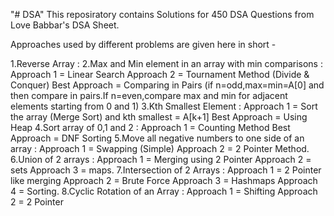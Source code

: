 "# DSA" 
This reposiratory contains Solutions for 450 DSA Questions from Love Babbar's DSA Sheet.

Approaches used by different problems are given here in short -

1.Reverse Array : 
2.Max and Min element in an array with min comparisons : 
  	Approach 1 = Linear Search 
  	Approach 2 = Tournament Method (Divide & Conquer)
  	Best Approach = Comparing in Pairs (if n=odd,max=min=A[0] and then compare in pairs.If n=even,compare max and min 			for adjacent elements starting from 0 and 1)
3.Kth Smallest Element :
  	Approach 1 = Sort the array (Merge Sort) and kth smallest = A[k+1]
  	Best Approach = Using Heap
4.Sort array of 0,1 and 2 :
  	Approach 1 = Counting Method
  	Best Approach = DNF Sorting
5.Move all negative numbers to one side of an array : 
  	Approach 1 = Swapping (Simple)
	Approach 2 = 2 Pointer Method.
6.Union of 2 arrays :
	Approach 1 = Merging using 2 Pointer 
	Approach 2 = sets 
	Approach 3 = maps.
7.Intersection of 2 Arrays :
	Approach 1 = 2 Pointer like merging
	Approach 2 = Brute Force 
	Approach 3 = Hashmaps
	Approach 4 = Sorting.
8.Cyclic Rotation of an Array :
	Approach 1 = Shifting 
	Approach 2 = 2 Pointer 

  